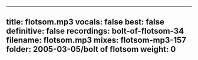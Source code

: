 
---
title: flotsom.mp3
vocals: false
best: false
definitive: false
recordings: bolt-of-flotsom-34
filename: flotsom.mp3
mixes: flotsom-mp3-157
folder: 2005-03-05/bolt of flotsom
weight: 0
---
